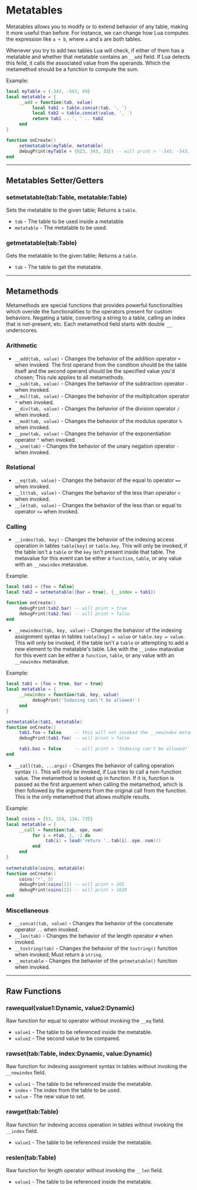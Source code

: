 # Metatables
Metatables allows you to modify or to extend behavior of any table, making it more useful than before. For instance, we can change how Lua computes the expression like `a + b`, where `a` and `b` are both tables. 

Whenever you try to add two tables Lua will check, if either of them has a metatable and whether that metatable contains an `__add` field. If Lua detects this feild, it calls the associated value from the operands. Which the metamethod should be a function to compute the sum.

Example:
```lua
local myTable = {-343, -543, 69}
local metatable = {
     __add = function(tab, value)
          local tab1 = table.concat(tab, ', ')
          local tab2 = table.concat(value, ', ')
          return tab1 .. ', ' .. tab2
     end
}

function onCreate()
     setmetatable(myTable, metatable)
     debugPrint(myTable + {623, 343, 33}) -- will print > '-343, -543, 69, 623, 343, 33'
end
```

***

## Metatables Setter/Getters
### setmetatable(tab:Table, metatable:Table)
Sets the metatable to the given table; Returns a `table`.

- `tab` - The table to be used inside a metatable
- `metatable` - The metatable to be used.

### getmetatable(tab:Table)
Gets the metatable to the given table; Returns a `table`.

- `tab` - The table to get the metatable.

***

## Metamethods
Metamethods are special functions that provides powerful functionalities which overide the functionalities to the operators present for custom behaviors. Negating a table, converting a string to a table, calling an index that is not-present, etc. Each metamethod field starts with double <kbd>__</kbd> underscores.

### Arithmetic
- `__add(tab, value)` - Changes the behavior of the addition operator `+` when invoked. The first operand from the condition should be the table itself and the second operand should be the specified value you'd chosen; This rule applies to all metamethods.
- `__sub(tab, value)` - Changes the behavior of the subtraction operator `-` when invoked.
- `__mul(tab, value)` - Changes the behavior of the multiplication operator `*` when invoked.
- `__div(tab, value)` - Changes the behavior of the division operator `/` when invoked.
- `__mod(tab, value)` - Changes the behavior of the modulus operator `%` when invoked.
- `__pow(tab, value)` - Changes the behavior of the exponentiation operator `^` when invoked.
- `__unm(tab)` - Changes the behavior of the unary negation operator `-` when invoked.

### Relational
- `__eq(tab, value)` - Changes the behavior of the equal to operator `==` when invoked.
- `__lt(tab, value)` - Changes the behavior of the less than operator `<` when invoked.
- `__le(tab, value)` - Changes the behavior of the less than or equal to operator `<=` when invoked.

### Calling
- `__index(tab, key)` - Changes the behavior of the indexing access operation in tables `table[key]` or `table.key`. This will only be invoked, if the table isn't a `table` or the `key` isn't present inside that table. The metavalue for this event can be either a `function`, `table`, or any value with an `__newindex` metavalue.

Example:
```lua
local tab1 = {foo = false}
local tab2 = setmetatable({bar = true}, {__index = tab1})

function onCreate()
     debugPrint(tab2.bar) -- will print > true
     debugPrint(tab2.foo) -- will print > false
end
```

- `__newindex(tab, key, value)` - Changes the behavior of the indexing assignment syntax in tables `table[key] = value` or `table.key = value`. This will only be invoked, if the table isn't a `table` or attempting to add a new element to the metatable's table. Like with the `__index` matavalue for this event can be either a `function`, `table`, or any value with an `__newindex` metavalue.

Example:
```lua
local tab1 = {foo = true, bar = true}
local metatable = {
     __newindex = function(tab, key, value)
          debugPrint('Indexing can\'t be allowed!')
     end
}

setmetatable(tab1, metatable)
function onCreate()
     tab1.foo = false     -- this will not invoked the __newindex metamethod.
     debugPrint(tab1.foo) -- will print > false

     tab1.baz = false     -- will print > 'Indexing can't be allowed!'
end
```

- `__call(tab, ...args)` - Changes the behavior of calling operation syntax `()`. This will only be invoked, if Lua tries to call a non-function value. The metamethod is looked up in function. If it is, function is passed as the first arguement when calling the metamethod, which is then followed by the arguments from the original call from the function. This is the only metamethod that allows multiple results.

Example:
```lua
local coins = {53, 324, 134, 735}
local metatable = {
     __call = function(tab, ope, num)
          for i = #tab, 1, -1 do
               tab[i] = load('return '..tab[i]..ope..num)()
          end
     end
}
     
setmetatable(coins, metatable)
function onCreate()
     coins('*', 5)
     debugPrint(coins[1]) -- will print > 265
     debugPrint(coins[2]) -- will print > 1620
end
```

### Miscellaneous
- `__concat(tab, value)` - Changes the behavior of the concatenate operator `..` when invoked.
- `__len(tab)` - Changes the behavior of the length operator `#` when invoked.
- `__tostring(tab)` - Changes the behavior of the `tostring()` function when invoked; Must return a `string`.
- `__metatable` - Changes the behavior of the `getmetatable()` function when invoked.

***

## Raw Functions
### rawequal(value1:Dynamic, value2:Dynamic)
Raw function for equal to operator without invoking the `__eq` field.

- `value1` - The table to be referenced inside the metatable.
- `value2` - The second value to be compared.

### rawset(tab:Table, index:Dynamic, value:Dynamic)
Raw function for indexing assignment syntax in tables without invoking the `__newindex` field.

- `value1` - The table to be referenced inside the metatable.
- `index` - The index from the table to be used.
- `value` - The new value to set.

### rawget(tab:Table)
Raw function for indexing access operation in tables without invoking the `__index` field.

- `value1` - The table to be referenced inside the metatable.

### reslen(tab:Table)
Raw function for length operator without invoking the `__len` field.

- `value1` - The table to be referenced inside the metatable.